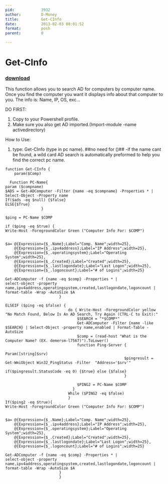 ```yaml
---
pid:            3932
author:         D-Money
title:          Get-CInfo
date:           2013-02-03 00:01:52
format:         posh
parent:         0

---
```


# Get-CInfo

### [download](Scripts\3932.ps1)

This function allows you to search AD for computers by computer name. Once you find the computer you want it displays info about that computer to you. The info is: Name, IP, OS, exc...

DO FIRST:
1. Copy to your Powershell profile.
2. Make sure you also get AD imported.(Import-module -name activedirectory)

How to Use:
1. type: Get-CInfo (type in pc name). ##no need for ()##
	-if the name cant be found, a wild card AD search is automatically preformed to help you find the correct pc name.



```posh
function Get-CInfo {
    param($Comp)

  Function PC-Name{
param ($compname)
$ADS = Get-ADComputer -Filter {name -eq $compname} -Properties * | Select-Object -Property name
If($ads -eq $null) {$false}
ELSE{$True}
                }

$ping = PC-Name $COMP

if ($ping -eq $true) {
Write-Host -ForegroundColor Green ("Computer Info For: $COMP")


$a= @{Expression={$_.Name};Label="Comp. Name";width=25},
    @{Expression={$_.ipv4address};Label="IP Address";width=25},
    @{Expression={$_.operatingsystem};Label="Operating System";width=25},
    @{Expression={$_.Created};Label="Created";width=25},
    @{Expression={$_.lastlogondate};Label="Last Logon";width=25},
    @{Expression={$_.logoncount};Label="# of Logins";width=25}

Get-ADComputer -f {name -eq $comp} -Properties * |
select-object -property name,ipv4address,operatingsystem,created,lastlogondate,logoncount |
format-table -Wrap -AutoSize $A
                        }

ELSEIF ($ping -eq $false) {
                            do { Write-Host -ForegroundColor yellow "No Match Found, Below Is An AD Search, Try Again (CTRL-C to Exit):"
                                $SEARCH = "*$COMP*"
                                Get-ADComputer -Filter {name -like $SEARCH} | Select-Object -property name,enabled | Format-Table -AutoSize
                                $comp = (read-host "What is the Computer Name? (EX. demersm-l7567)").ToLower()
                                function Ping-Server {
                                                     Param([string]$srv)
                                                     $pingresult = Get-WmiObject Win32_PingStatus -Filter  "Address='$srv'"
                                                     if($pingresult.StatusCode -eq 0) {$true} else {$false}
                                                     }
                              
                                $PING2 = PC-Name $COMP
                              }
                            While ($PING2 -eq $false)
                            }
If($ping2 -eq $true){
Write-Host -ForegroundColor Green ("Computer Info For: $COMP")


$a= @{Expression={$_.Name};Label="Comp. Name";width=25},
    @{Expression={$_.ipv4address};Label="IP Address";width=25},
    @{Expression={$_.operatingsystem};Label="Operating System";width=25},
    @{Expression={$_.Created};Label="Created";width=25},
    @{Expression={$_.lastlogondate};Label="Last Logon";width=25},
    @{Expression={$_.logoncount};Label="# of Logins";width=25}

Get-ADComputer -f {name -eq $comp} -Properties * |
select-object -property name,ipv4address,operatingsystem,created,lastlogondate,logoncount |
format-table -Wrap -AutoSize $A
                        }
                        }
```
